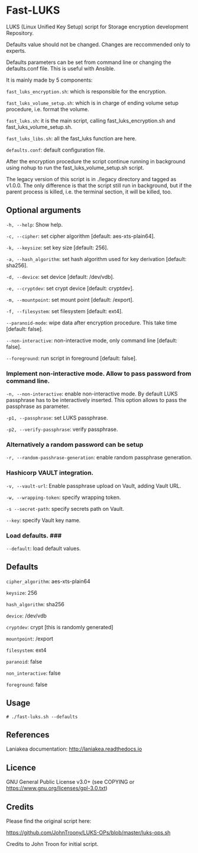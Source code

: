 Fast-LUKS
=========

LUKS (Linux Unified Key Setup) script for Storage encryption development Repository.

Defaults value should not be changed. Changes are reccommended only to experts.

Defaults parameters can be set from command line or changing the defaults.conf file. This is useful with Ansible.

It is mainly made by 5 components:

``fast_luks_encryption.sh``: which is responsible for the encryption.

``fast_luks_volume_setup.sh``: which is in charge of ending volume setup procedure, i.e. format the volume.

``fast_luks.sh``: it is the main script, calling fast_luks_encryption.sh and fast_luks_volume_setup.sh.

``fast_luks_libs.sh``: all the fast_luks function are here.

``defaults.conf``: default configuration file.

After the encryption procedure the script continue running in background using nohup to run the fast_luks_volume_setup.sh script.

The legacy version of this script is in ./legacy directory and tagged as v1.0.0. The only difference is that the script still run in background, but if the parent process is killed, i.e. the terminal section, it will be killed, too.

Optional arguments
------------------
``-h, --help``: Show help.

``-c, --cipher``: set cipher algorithm [default: aes-xts-plain64].

``-k, --keysize``: set key size [default: 256].

``-a, --hash_algorithm``: set hash algorithm used for key derivation [default: sha256].

``-d, --device``: set device [default: /dev/vdb].

``-e, --cryptdev``: set crypt device [default: cryptdev].

``-m, --mountpoint``: set mount point [default: /export].

``-f, --filesystem``: set filesystem [default: ext4].

``--paranoid-mode``: wipe data after encryption procedure. This take time [default: false].

``--non-interactive``: non-interactive mode, only command line [default: false].

``--foreground``: run script in foreground [default: false].

### Implement non-interactive mode. Allow to pass password from command line. ###

``-n, --non-interactive``: enable non-interactive mode. By default LUKS passphrase has to be interactively inserted. This option allows to pass the passphrase as parameter.

``-p1, --passphrase``: set LUKS passphrase.

``-p2, --verify-passphrase``: verify passphrase.

### Alternatively a random password can be setup ###

``-r, --random-passhrase-generation``: enable random passphrase generation.

### Hashicorp VAULT integration. ###

``-v, --vault-url``: Enable passphrase upload on Vault, adding Vault URL.

``-w, --wrapping-token``: specify wrapping token.

``-s --secret-path``: specify secrets path on Vault.

``--key``: specify Vault key name.

### Load defaults. ###

``--default``: load default values.

Defaults
--------
``cipher_algorithm``: aes-xts-plain64

``keysize``: 256

``hash_algorithm``: sha256

``device``: /dev/vdb

``cryptdev``: crypt [this is randomly generated]

``mountpoint``: /export

``filesystem``: ext4

``paranoid``: false

``non_interactive``: false

``foreground``: false

Usage
-----
```
# ./fast-luks.sh --defaults
```

References
----------
Laniakea documentation: http://laniakea.readthedocs.io

Licence
-------
GNU General Public License v3.0+ (see COPYING or https://www.gnu.org/licenses/gpl-3.0.txt)

Credits
-------
Please find the original script here:

https://github.com/JohnTroony/LUKS-OPs/blob/master/luks-ops.sh

Credits to John Troon for initial script.

